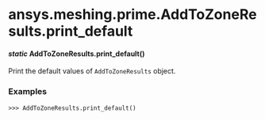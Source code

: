 # ansys.meshing.prime.AddToZoneResults.print_default

<a id="ansys.meshing.prime.AddToZoneResults.print_default"></a>

#### *static* AddToZoneResults.print_default()

Print the default values of `AddToZoneResults` object.

### Examples

```pycon
>>> AddToZoneResults.print_default()
```

<!-- !! processed by numpydoc !! -->
